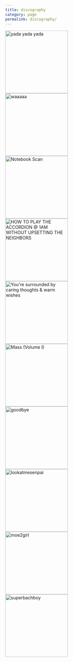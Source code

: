 ```yaml
---
title: discography
category: page
permalink: discography/
---
```

<a href="https://yuriumemoto.bandcamp.com/track/yada-yada-yada">
    <img src="https://www.yuriumemoto.com/pics/yadayadayada.jpeg" alt="yada yada yada" width="200">
</a>

<br>

<a href="https://yuriumemoto.bandcamp.com/track/waaaaa">
    <img src="https://www.yuriumemoto.com/pics/waaaaa.jpeg" alt="waaaaa" width="200">
</a>

<br>

<a href="https://yuriumemoto.bandcamp.com/album/notebook-scan">
    <img src="https://www.yuriumemoto.com/pics/notebook scan.jpg" alt="Notebook Scan" width="200">
</a>

<br>

<a href="https://yuriumemoto.bandcamp.com/album/how-to-play-the-accordion-1am-without-upsetting-the-neighbors">
    <img src="https://www.yuriumemoto.com/pics/HOW TO PLAY THE ACCORDION @ 1AM WITHOUT UPSETTING THE NEIGHBORS.PNG" alt="HOW TO PLAY THE ACCORDION @ 1AM WITHOUT UPSETTING THE NEIGHBORS" width="200">
</a>

<br>

<a href="https://yuriumemoto.bandcamp.com/album/youre-surrounded-by-caring-thoughts-warm-wishes">
    <img src="https://www.yuriumemoto.com/pics/ysbctaww_cover.PNG" alt="You're surrounded by caring thoughts & warm wishes" width="200">
</a>

<br>

<a href="https://yuriumemoto.bandcamp.com/album/mass-volume-i">
    <img src="https://www.yuriumemoto.com/pics/Mass (Volume I).jpg" alt="Mass (Volume I)" width="200">
</a>

<br>

<a href="https://yuriumemoto.bandcamp.com/track/goodbye">
    <img src="https://www.yuriumemoto.com/pics/goodbye.jpeg" alt="goodbye" width="200">
</a>

<br>

<a href="https://yuriumemoto.bandcamp.com/track/look-at-me-senpai">
    <img src="https://www.yuriumemoto.com/pics/lookatmesenpai.jpeg" alt="lookatmesenpai" width="200">
</a>

<br>

<a href="https://yuriumemoto.bandcamp.com/album/moe-girl">
    <img src="https://www.yuriumemoto.com/pics/Moe2Girl.jpeg" alt="moe2girl" width="200">
</a>

<br>

<a href="https://yuriumemoto.bandcamp.com/track/superbachboy">
    <img src="https://www.yuriumemoto.com/pics/superbachboy.jpeg" alt="superbachboy" width="200">
</a>

